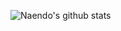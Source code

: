 ![Naendo's github stats](https://github-readme-stats.vercel.app/api?username=naendo&show_icons=true&theme=radicalshow_icons=true&title_color=fff&icon_color=79ff97&text_color=9f9f9f&bg_color=151515&count_private=true)
